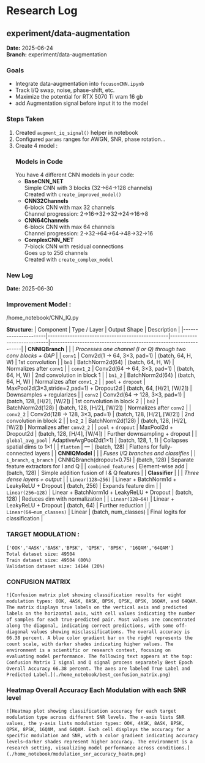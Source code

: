 # Research Log

## experiment/data-augmentation

**Date:** 2025-06-24  
**Branch:** experiment/data-augmentation

### Goals
- Integrate data-augmentation into `focusonCNN.ipynb`
- Track I/Q swap, noise, phase-shift, etc.
- Maximize the potential for RTX 5070 Ti vram 16 gb 
- add Augmentation signal before input it to the model 

### Steps Taken
1. Created `augment_iq_signal()` helper in notebook  
2. Configured `params` ranges for AWGN, SNR, phase rotation…  
3. Create 4 model : 
    ### Models in Code
    You have 4 different CNN models in your code:
    - **BaseCNN_NET**  
        Simple CNN with 3 blocks (32→64→128 channels)  
        Created with `create_improved_model()`
    - **CNN32Channels**  
        6-block CNN with max 32 channels  
        Channel progression: 2→16→32→32→24→16→8
    - **CNN64Channels**  
        6-block CNN with max 64 channels  
        Channel progression: 2→32→64→64→48→32→16
    - **ComplexCNN_NET**  
    7-block CNN with residual connections  
    Goes up to 256 channels  
    Created with `create_complex_model`

### New Log 

**Date:** 2025-06-30 

### Improvement Model : 
/home_notebook/CNN_IQ.py 

**Structure:** 
| Component            | Type / Layer                                   | Output Shape               | Description                                                      |
|----------------------|-------------------------------------------------|----------------------------|------------------------------------------------------------------|
| **CNNIQBranch**      |                                                 |                            | *Processes one channel (I or Q) through two conv blocks + GAP*   |
| `conv1`              | Conv2d(1 → 64, 3×3, pad=1)                      | (batch, 64, H, W)          | 1st convolution                                                 |
| `bn1`                | BatchNorm2d(64)                                 | (batch, 64, H, W)          | Normalizes after `conv1`                                        |
| `conv1_2`            | Conv2d(64 → 64, 3×3, pad=1)                     | (batch, 64, H, W)          | 2nd convolution in block 1                                      |
| `bn1_2`              | BatchNorm2d(64)                                 | (batch, 64, H, W)          | Normalizes after `conv1_2`                                      |
| `pool` + `dropout`   | MaxPool2d(3×3,stride=2,pad=1) + Dropout2d        | (batch, 64, ⌈H/2⌉, ⌈W/2⌉)   | Downsamples + regularizes                                       |
| `conv2`              | Conv2d(64 → 128, 3×3, pad=1)                    | (batch, 128, ⌈H/2⌉, ⌈W/2⌉) | 1st convolution in block 2                                       |
| `bn2`                | BatchNorm2d(128)                                | (batch, 128, ⌈H/2⌉, ⌈W/2⌉) | Normalizes after `conv2`                                        |
| `conv2_2`            | Conv2d(128 → 128, 3×3, pad=1)                   | (batch, 128, ⌈H/2⌉, ⌈W/2⌉) | 2nd convolution in block 2                                      |
| `bn2_2`              | BatchNorm2d(128)                                | (batch, 128, ⌈H/2⌉, ⌈W/2⌉) | Normalizes after `conv2_2`                                      |
| `pool` + `dropout`   | MaxPool2d + Dropout2d                           | (batch, 128, ⌈H/4⌉, ⌈W/4⌉) | Further downsampling + dropout                                  |
| `global_avg_pool`    | AdaptiveAvgPool2d(1×1)                          | (batch, 128, 1, 1)         | Collapses spatial dims to 1×1                                   |
| `flatten`            | —                                               | (batch, 128)               | Flattens for fully-connected layers                             |
| **CNNIQModel**       |                                                 |                            | *Fuses I/Q branches and classifies*                             |
| `i_branch`, `q_branch` | CNNIQBranch(dropout×0.75)                    | (batch, 128)               | Separate feature extractors for I and Q                         |
| `combined_features`  | Element-wise add                                 | (batch, 128)               | Simple addition fusion of I & Q features                        |
| **Classifier**       |                                                 |                            | *Three dense layers + output*                                   |
| `Linear(128→256)`    | Linear + BatchNorm1d + LeakyReLU + Dropout       | (batch, 256)               | Expands feature dim                                            |
| `Linear(256→128)`    | Linear + BatchNorm1d + LeakyReLU + Dropout       | (batch, 128)               | Reduces dim with normalization                                  |
| `Linear(128→64)`     | Linear + LeakyReLU + Dropout                     | (batch, 64)                | Further reduction                                              |
| `Linear(64→num_classes)` | Linear                                     | (batch, num_classes)       | Final logits for classification                                 |

### TARGET MODULATION : 
    ['OOK','4ASK','8ASK','BPSK', 'QPSK', '8PSK', '16QAM','64QAM']
    Total dataset size: 49504
    Train dataset size: 49504 (80%)
    Validation dataset size: 14144 (20%)

### CONFUSION MATRIX 
    ![Confusion matrix plot showing classification results for eight modulation types: OOK, 4ASK, 8ASK, BPSK, QPSK, 8PSK, 16QAM, and 64QAM. The matrix displays true labels on the vertical axis and predicted labels on the horizontal axis, with cell values indicating the number of samples for each true-predicted pair. Most values are concentrated along the diagonal, indicating correct predictions, with some off-diagonal values showing misclassifications. The overall accuracy is 66.38 percent. A blue color gradient bar on the right represents the count scale, with darker shades indicating higher values. The environment is a scientific or research context, focusing on evaluating model performance. The following text appears at the top: Confusion Matrix I signal and Q signal process separately Best Epoch Overall Accuracy 66.38 percent. The axes are labeled True Label and Predicted Label.](./home_notebook/best_confusion_matrix.png)
### Heatmap Overall Accuracy Each Modulation with each SNR level 
    ![Heatmap plot showing classification accuracy for each target modulation type across different SNR levels. The x-axis lists SNR values, the y-axis lists modulation types: OOK, 4ASK, 8ASK, BPSK, QPSK, 8PSK, 16QAM, and 64QAM. Each cell displays the accuracy for a specific modulation and SNR, with a color gradient indicating accuracy levels—darker shades represent higher accuracy. The environment is a research setting, visualizing model performance across conditions.](./home_notebook/modulation_snr_accuracy_heatm.png)
